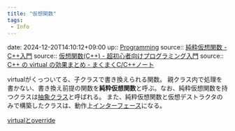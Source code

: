 ```yaml
---
title: "仮想関数"
tags:
 - Info
---
```


date: 2024-12-20T14:10:12+09:00
up:: [Programming](../Bar/Program/Programming.md)
source:: [純粋仮想関数 - C++入門](https://kaworu.jpn.org/cpp/%E7%B4%94%E7%B2%8B%E4%BB%AE%E6%83%B3%E9%96%A2%E6%95%B0)
source:: [仮想関数(C++) - 超初心者向けプログラミング入門](https://programming.pc-note.net/cpp/virtual.html)
source:: [C++ の virtual の効果まとめ - まくまくC/C++ノート](https://maku77.github.io/cpp/virtual.html)

virtualがくっついてる、子クラスで書き換えられる関数。
親クラス内で処理を書かない、書き換え前提の関数を**純粋仮想関数**と呼ぶ。なお、純粋仮想関数を持つクラスは[抽象クラス](Info/抽象クラス.md)と呼ばれる。
また、純粋仮想関数と仮想デストラクタのみで構築したクラスは、動作上[インターフェース](インターフェース.md)になる。

[virtualとoverride](Info/virtualとoverride.md)